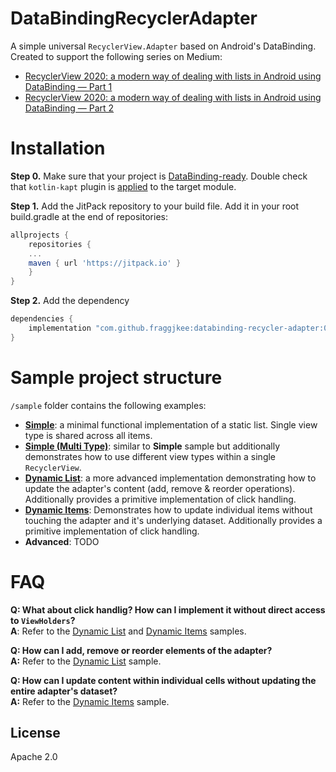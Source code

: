 # DataBindingRecyclerAdapter
A simple universal `RecyclerView.Adapter` based on Android's DataBinding. Created to support the following series on Medium:
- [RecyclerView 2020: a modern way of dealing with lists in Android using DataBinding — Part 1](https://medium.com/@fraggjkee/recyclerview-2020-a-modern-way-of-dealing-with-lists-in-android-using-databinding-d97abf5fb55f)
- [RecyclerView 2020: a modern way of dealing with lists in Android using DataBinding — Part 2](https://medium.com/@fraggjkee/recyclerview-2020-a-modern-way-of-dealing-with-lists-in-android-using-databinding-part-2-df69f0a741f8)

# Installation
**Step 0.** Make sure that your project is [DataBinding-ready](https://developer.android.com/topic/libraries/data-binding/start). Double check that `kotlin-kapt` plugin is [applied](https://stackoverflow.com/a/54197326/984014) to the target module.
 
**Step 1.** Add the JitPack repository to your build file. Add it in your root build.gradle at the end of repositories:
```gradle
allprojects {
    repositories {
	...
	maven { url 'https://jitpack.io' }
    }
}
```
**Step 2.** Add the dependency
```gradle
dependencies {
    implementation "com.github.fraggjkee:databinding-recycler-adapter:0.2"
}
```

# Sample project structure
`/sample` folder contains the following examples:
- **[Simple](https://github.com/fraggjkee/databinding-recycler-adapter/tree/master/sample/src/main/java/com/fraggjkee/databindingadapter/simple)**: a minimal functional implementation of a static list. Single view type is shared across all items.
- **[Simple (Multi Type)](https://github.com/fraggjkee/databinding-recycler-adapter/tree/master/sample/src/main/java/com/fraggjkee/databindingadapter/simple_multitype)**: similar to **Simple** sample but additionally demonstrates how to use different view types within a single `RecyclerView`.
- **[Dynamic List](https://github.com/fraggjkee/databinding-recycler-adapter/tree/master/sample/src/main/java/com/fraggjkee/databindingadapter/dynamic)**: a more advanced implementation demonstrating how to update the adapter's content (add, remove & reorder operations). Additionally provides a primitive implementation of click handling.
- **[Dynamic Items](https://github.com/fraggjkee/databinding-recycler-adapter/tree/master/sample/src/main/java/com/fraggjkee/databindingadapter/dynamic_items)**: Demonstrates how to update individual items without touching the adapter and it's underlying dataset. Additionally provides a primitive implementation of click handling.
- **Advanced**: TODO

# FAQ

**Q: What about click handlig? How can I implement it without direct access to `ViewHolders`?**\
**A**: Refer to the [Dynamic List](https://github.com/fraggjkee/databinding-recycler-adapter/tree/master/sample/src/main/java/com/fraggjkee/databindingadapter/dynamic) and [Dynamic Items](https://github.com/fraggjkee/databinding-recycler-adapter/tree/master/sample/src/main/java/com/fraggjkee/databindingadapter/dynamic_items) samples.


**Q: How can I add, remove or reorder elements of the adapter?** \
**A:** Refer to the [Dynamic List](https://github.com/fraggjkee/databinding-recycler-adapter/tree/master/sample/src/main/java/com/fraggjkee/databindingadapter/dynamic) sample.


**Q: How can I update content within individual cells without updating the entire adapter's dataset?**\
**A:** Refer to the [Dynamic Items](https://github.com/fraggjkee/databinding-recycler-adapter/tree/master/sample/src/main/java/com/fraggjkee/databindingadapter/dynamic-items) sample.

License
----
Apache 2.0
